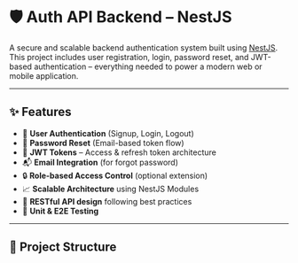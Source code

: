 # 🛡️ Auth API Backend – NestJS

A secure and scalable backend authentication system built using [NestJS](https://nestjs.com). This project includes user registration, login, password reset, and JWT-based authentication – everything needed to power a modern web or mobile application.

---

## ✨ Features

- 🔐 **User Authentication** (Signup, Login, Logout)
- 🔁 **Password Reset** (Email-based token flow)
- 🧾 **JWT Tokens** – Access & refresh token architecture
- 📬 **Email Integration** (for forgot password)
- 🔒 **Role-based Access Control** (optional extension)
- 📈 **Scalable Architecture** using NestJS Modules
- 🔄 **RESTful API design** following best practices
- 🧪 **Unit & E2E Testing**

---

## 📁 Project Structure

